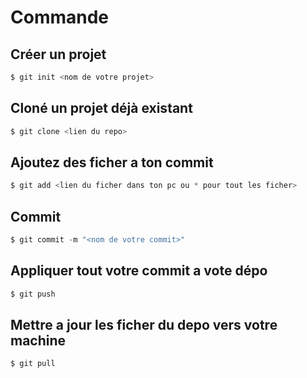 # Commande

Créer un projet
-
```powershell
$ git init <nom de votre projet>
```

Cloné un projet déjà existant
-
```powershell
$ git clone <lien du repo>
```

Ajoutez des ficher a ton commit
-
```powershell
$ git add <lien du ficher dans ton pc ou * pour tout les ficher>
```

Commit
-
```powershell
$ git commit -m "<nom de votre commit>"
```

Appliquer tout votre commit a vote dépo
-
```powershell
$ git push
```

Mettre a jour les ficher du depo vers votre machine
-
```powershell
$ git pull
```



















